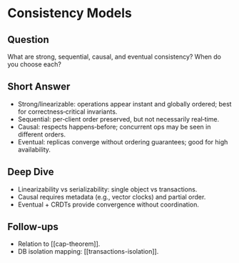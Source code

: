 # Consistency Models

## Question
What are strong, sequential, causal, and eventual consistency? When do you choose each?

## Short Answer
- Strong/linearizable: operations appear instant and globally ordered; best for correctness‑critical invariants.
- Sequential: per‑client order preserved, but not necessarily real‑time.
- Causal: respects happens‑before; concurrent ops may be seen in different orders.
- Eventual: replicas converge without ordering guarantees; good for high availability.

## Deep Dive
- Linearizability vs serializability: single object vs transactions.
- Causal requires metadata (e.g., vector clocks) and partial order.
- Eventual + CRDTs provide convergence without coordination.

## Follow‑ups
- Relation to [[cap-theorem]].
- DB isolation mapping: [[transactions-isolation]].

